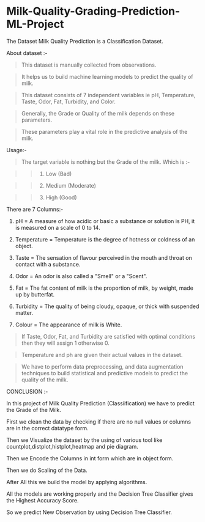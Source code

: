 # Milk-Quality-Grading-Prediction-ML-Project
The Dataset Milk Quality Prediction is a Classification Dataset.


About dataset :-



> This dataset is manually collected from observations. 

> It helps us to build machine learning models to predict the quality of milk.
 
> This dataset consists of 7 independent variables ie pH, Temperature, Taste, Odor, Fat, Turbidity, and Color.
 
> Generally, the Grade or Quality of the milk depends on these parameters. 
 
> These parameters play a vital role in the predictive analysis of the milk.




Usage:-

> The target variable is nothing but the Grade of the milk. Which is :-
 
  >>1) Low (Bad)
  
  >>2) Medium (Moderate)
  
  >>3) High (Good)




 There are 7 Columns:-

  1) pH = A measure of how acidic or basic a substance or solution is PH, it is measured on a scale of 0 to 14.
  
  2) Temperature = Temperature is the degree of hotness or coldness of an object.
  
  3) Taste = The sensation of flavour perceived in the mouth and throat on contact with a substance.
  
  4) Odor = An odor is also called a "Smell" or a "Scent".
  
  5) Fat = The fat content of milk is the proportion of milk, by weight, made up by butterfat.
  
  6) Turbidity = The quality of being cloudy, opaque, or thick with suspended matter.
  
  7) Colour = The appearance of milk is White.
  



> If Taste, Odor, Fat, and Turbidity are satisfied with optimal conditions then they will assign 1 otherwise 0.
 
> Temperature and ph are given their actual values in the dataset.

> We have to perform data preprocessing, and data augmentation techniques to build statistical and predictive models to predict the quality of the milk.











CONCLUSION :-

In this project of Milk Quality Prediction (Classiification) we have to predict the Grade of the Milk.

First we clean the data by checking if there are no null values or columns are in the correct datatype form.

Then we Visualize the dataset by the using of various tool like countplot,distplot,histplot,heatmap and pie diagram.

Then we Encode the Columns in int form which are in object form.

Then we do Scaling of the Data.

After All this we build the model by applying algorithms.

All the models are working properly and the Decision Tree Classifier gives the Highest Accuracy Score.

So we predict New Observation by using Decision Tree Classifier.
